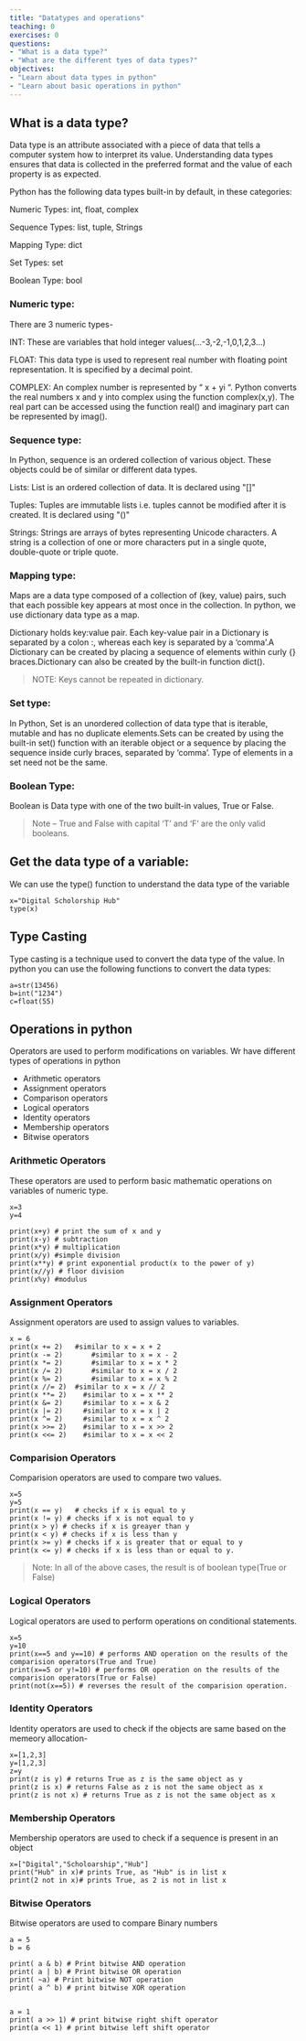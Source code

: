 ```yaml
---
title: "Datatypes and operations"
teaching: 0
exercises: 0
questions:
- "What is a data type?"
- "What are the different tyes of data types?"
objectives:
- "Learn about data types in python"
- "Learn about basic operations in python"
---
```


## What is a data type?
Data type is an attribute associated with a piece of data that tells a computer system how to interpret its value. Understanding data types ensures that data is collected in the preferred format and the value of each property is as expected.

Python has the following data types built-in by default, in these categories:


Numeric Types:	int, float, complex


Sequence Types:	list, tuple, Strings


Mapping Type:	dict


Set Types:	set


Boolean Type:	bool




### Numeric type:


There are 3 numeric types-


INT: These are variables that hold integer values(...-3,-2,-1,0,1,2,3...)


FLOAT: This data type is used to represent real number with floating point representation. It is specified by a decimal point. 


COMPLEX: An complex number is represented by “ x + yi “. Python converts the real numbers x and y into complex using the function complex(x,y). The real part can be accessed using the function real() and imaginary part can be represented by imag().




### Sequence type:
In Python, sequence is an ordered collection of various object. These objects could be of similar or different data types. 


Lists:
List is an ordered collection of data. It is declared using "[]"


Tuples:
Tuples are immutable lists i.e. tuples cannot be modified after it is created. It is declared using "()"


Strings:
Strings are arrays of bytes representing Unicode characters. A string is a collection of one or more characters put in a single quote, double-quote or triple quote.



### Mapping type:


Maps are a data type composed of a collection of (key, value) pairs, such that each possible key appears at most once in the collection. In python, we use dictionary data type as a map. 

Dictionary holds key:value pair. Each key-value pair in a Dictionary is separated by a colon :, whereas each key is separated by a ‘comma’.A Dictionary can be created by placing a sequence of elements within curly {} braces.Dictionary can also be created by the built-in function dict().


> NOTE: Keys cannot be repeated in dictionary.





### Set type:


In Python, Set is an unordered collection of data type that is iterable, mutable and has no duplicate elements.Sets can be created by using the built-in set() function with an iterable object or a sequence by placing the sequence inside curly braces, separated by ‘comma’. Type of elements in a set need not be the same.

### Boolean Type:


Boolean is Data type with one of the two built-in values, True or False.
> Note – True and False with capital ‘T’ and ‘F’ are the only valid booleans.












## Get the data type of a variable:
We can use the type() function to understand the data type of the variable
~~~
x="Digital Scholorship Hub"
type(x)
~~~
## Type Casting
Type casting is a technique used to convert the data type of the value. In python you can use the following functions to convert the data types:
~~~
a=str(13456)
b=int("1234")
c=float(55)
~~~


## Operations in python

Operators are used to perform modifications on variables. Wr have different types of operations in python 
- Arithmetic operators
- Assignment operators
- Comparison operators
- Logical operators
- Identity operators
- Membership operators
- Bitwise operators

### Arithmetic Operators

These operators are used to perform basic mathematic operations on variables of numeric type.

~~~
x=3
y=4

print(x+y) # print the sum of x and y
print(x-y) # subtraction
print(x*y) # multiplication
print(x/y) #simple division
print(x**y) # print exponential product(x to the power of y)
print(x//y) # floor division
print(x%y) #modulus
~~~

### Assignment Operators
Assignment operators are used to assign values to variables.
~~~
x = 6	
print(x += 2)	#similar to x = x + 2	
print(x -= 2)		#similar to x = x - 2	
print(x *= 2)		#similar to x = x * 2	
print(x /= 2)		#similar to x = x / 2	
print(x %= 2)		#similar to x = x % 2	
print(x //= 2)	#similar to x = x // 2	
print(x **= 2)	  #similar to x = x ** 2	
print(x &= 2)	  #similar to x = x & 2	
print(x |= 2)	  #similar to x = x | 2	
print(x ^= 2)	  #similar to x = x ^ 2	
print(x >>= 2)	  #similar to x = x >> 2	
print(x <<= 2)	  #similar to x = x << 2
~~~

### Comparision Operators
Comparision operators are used to compare two values.

~~~
x=5
y=5
print(x == y)	# checks if x is equal to y
print(x != y) # checks if x is not equal to y	
print(x > y) # checks if x is greayer than y	
print(x < y) # checks if x is less than y	
print(x >= y) # checks if x is greater that or equal to y
print(x <= y) # checks if x is less than or equal to y.
~~~

> Note: In all of the above cases, the result is of boolean type(True or False)


### Logical Operators
Logical operators are used to perform operations on conditional statements.

~~~
x=5
y=10
print(x==5 and y==10) # performs AND operation on the results of the comparision operators(True and True)
print(x==5 or y!=10) # performs OR operation on the results of the comparision operators(True or False)
print(not(x==5)) # reverses the result of the comparision operation.

~~~

### Identity Operators

Identity operators are used to check if the objects are same based on the memeory allocation-
~~~
x=[1,2,3]
y=[1,2,3]
z=y
print(z is y) # returns True as z is the same object as y
print(z is x) # returns False as z is not the same object as x
print(z is not x) # returns True as z is not the same object as x
~~~


### Membership Operators

Membership operators are used to check if a sequence is present in an object
~~~
x=["Digital","Scholoarship","Hub"]
print("Hub" in x)# prints True, as "Hub" is in list x
print(2 not in x)# prints True, as 2 is not in list x
~~~


### Bitwise Operators

Bitwise operators are used to compare Binary numbers

~~~
a = 5
b = 6
 
print( a & b) # Print bitwise AND operation
print( a | b) # Print bitwise OR operation
print( ~a) # Print bitwise NOT operation
print( a ^ b) # print bitwise XOR operation


a = 1
print( a >> 1) # print bitwise right shift operator
print(a << 1) # print bitwise left shift operator


~~~
